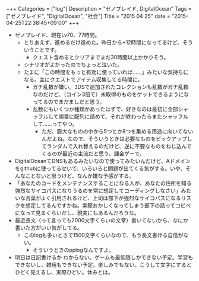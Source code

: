 +++
Categories = ["log"]
Description = "ゼノブレイド, DigitalOcean"
Tags = ["ゼノブレイド", "DigitalOcean", "社会"]
Title = "2015 04 25"
date = "2015-04-25T22:38:45+09:00"
+++

* ゼノブレイド、現在Lv70、77時間。
	* とりあえず、進めるだけ進めた。昨日から+12時間になってるけど、そういうことです。
		* クエスト含めるとクリアまでまだ30時間以上かかりそう。
	* シナリオがよかったのでちょっと泣いた。
	* たまに「この時間をもっと有効に使っていれば……」みたいな気持ちになる。主にクエストでアイテム収集してる時間に。
		* ガチ乱数が嫌い。3DSで追加されたコレクションも乱数がガチ乱数なのだけど、（コイン3倍で）未取得のものをゲットできるようになってるのでまだましだと思う。
		* 乱数にもいくつか種類があったはずで、好きなのは最初に全部シャッフルして順番に配列に詰めて、それが終わったらまたシャッフルして……ってやつ。
			* ただ、膨大なものの中から5つとか8つを集める用途に向いてないんだよね。なので、そういうときは必要なものをピックアップしてランダムで入れ替えるのだけど、逆に不要なものをねじ込んでくるのが最近の主流だと思う。課金ゲーで。
* DigitalOceanてDNSもあるみたいなので使ってみたいんだけど、Aドメインをgithubに使ってるせいで、いろいろと問題が出てくる気がする。いや、そんなことないと思うけど、なんか嫌な予感がする。
* 「あなたのコードをメンテナンスすることになる人が、あなたの住所を知る強烈なサイコパスになりうるのを常に想定してコーディングしなさい」みたいな言葉がよく引用されるけど、上司は部下が強烈なサイコパスになるリスクを想定してるんですかね。実際おかしくなってしまう部下の話ってコピペになって見るくらいだし、現実にもあるんだろうな。
* 最近長文（って言っても2000文字くらいの文章）書いてないから、なにか書いた方がいい気がしてる。
	* このlogも多いときで1500文字くらいなので、もう長文書ける自信がない。
		* そういうときのpplogなんですよ。
* 明日は日記書けるか わからない。ゲームも最低限しかできない予定。学習もできないし、雑用もできない予定。楽しみでもない。こうして文字にするとひどく見えるし、実際ひどい。休みとは。
